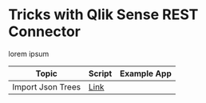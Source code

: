 # Tricks with Qlik Sense REST Connector

lorem ipsum

| Topic             | Script | Example App |
| ----------------- | ------ | ----------- |
| Import Json Trees | [Link](json-trees.txt) | |
